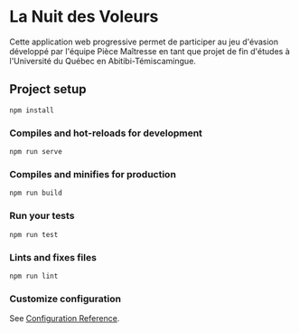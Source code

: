 # La Nuit des Voleurs

Cette application web progressive permet de participer au jeu d'évasion développé par l'équipe Pièce Maîtresse en tant que projet de fin d'études à l'Université du Québec en Abitibi-Témiscamingue.

## Project setup

```
npm install
```

### Compiles and hot-reloads for development

```
npm run serve
```

### Compiles and minifies for production

```
npm run build
```

### Run your tests

```
npm run test
```

### Lints and fixes files

```
npm run lint
```

### Customize configuration

See [Configuration Reference](https://cli.vuejs.org/config/).
